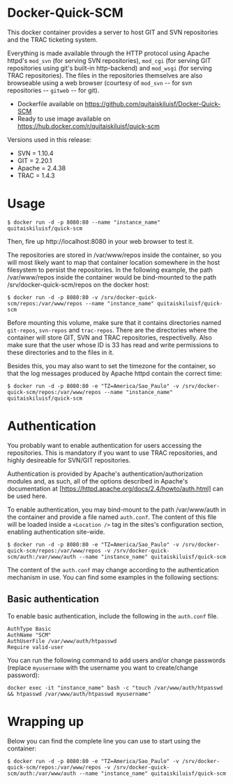 # Docker-Quick-SCM

This docker container provides a server to host GIT and SVN repositories and the TRAC ticketing system.

Everything is made available through the HTTP protocol using Apache httpd's ``mod_svn`` (for serving SVN repositories), ``mod_cgi`` (for serving GIT repositories using git's built-in http-backend) and ``mod_wsgi`` (for serving TRAC repositories). The files in the repositories themselves are also browseable using a web browser (courtesy of ``mod_svn`` -- for svn repositories -- ``gitweb`` -- for git).

* Dockerfile available on https://github.com/quitaiskiluisf/Docker-Quick-SCM
* Ready to use image available on https://hub.docker.com/r/quitaiskiluisf/quick-scm

Versions used in this release:

* SVN = 1.10.4
* GIT = 2.20.1
* Apache = 2.4.38
* TRAC = 1.4.3

# Usage

```
$ docker run -d -p 8080:80 --name "instance_name" quitaiskiluisf/quick-scm
```

Then, fire up http://localhost:8080 in your web browser to test it.

The repositories are stored in /var/www/repos inside the container, so you will most likely want to map that container location somewhere in the host filesystem to persist the repositories. In the following example, the path /var/www/repos inside the container would be bind-mounted to the path /srv/docker-quick-scm/repos on the docker host:

```
$ docker run -d -p 8080:80 -v /srv/docker-quick-scm/repos:/var/www/repos --name "instance_name" quitaiskiluisf/quick-scm
```

Before mounting this volume, make sure that it contains directories named ``git-repos``, ``svn-repos`` and ``trac-repos``. There are the directories where the container will store GIT, SVN and TRAC repositories, respectivelly. Also make sure that the user whose ID is 33 has read and write permissions to these directories and to the files in it.

Besides this, you may also want to set the timezone for the container, so that the log messages produced by Apache httpd contain the correct time:

```
$ docker run -d -p 8080:80 -e "TZ=America/Sao_Paulo" -v /srv/docker-quick-scm/repos:/var/www/repos --name "instance_name" quitaiskiluisf/quick-scm
```

# Authentication

You probably want to enable authentication for users accessing the repositories. This is mandatory if you want to use TRAC repositories, and highly desireable for SVN/GIT repositories.

Authentication is provided by Apache's authentication/authorization modules and, as such, all of the options described in Apache's documentation at [https://httpd.apache.org/docs/2.4/howto/auth.html] can be used here.

To enable authentication, you may bind-mount to the path /var/www/auth in the container and provide a file named ``auth.conf``. The content of this file will be loaded inside a ``<Location />`` tag in the sites's configuration section, enabling authentication site-wide.

```
$ docker run -d -p 8080:80 -e "TZ=America/Sao_Paulo" -v /srv/docker-quick-scm/repos:/var/www/repos -v /srv/docker-quick-scm/auth:/var/www/auth --name "instance_name" quitaiskiluisf/quick-scm
```

The content of the ``auth.conf`` may change according to the authentication mechanism in use. You can find some examples in the following sections:

## Basic authentication

To enable basic authentication, include the following in the ``auth.conf`` file.

```
AuthType Basic
AuthName "SCM"
AuthUserFile /var/www/auth/htpasswd
Require valid-user
```

You can run the following command to add users and/or change passwords (replace ``myusername`` with the username you want to create/change password):

```
docker exec -it "instance_name" bash -c "touch /var/www/auth/htpasswd && htpasswd /var/www/auth/htpasswd myusername"
```

# Wrapping up

Below you can find the complete line you can use to start using the container:


```
$ docker run -d -p 8080:80 -e "TZ=America/Sao_Paulo" -v /srv/docker-quick-scm/repos:/var/www/repos -v /srv/docker-quick-scm/auth:/var/www/auth --name "instance_name" quitaiskiluisf/quick-scm
```
